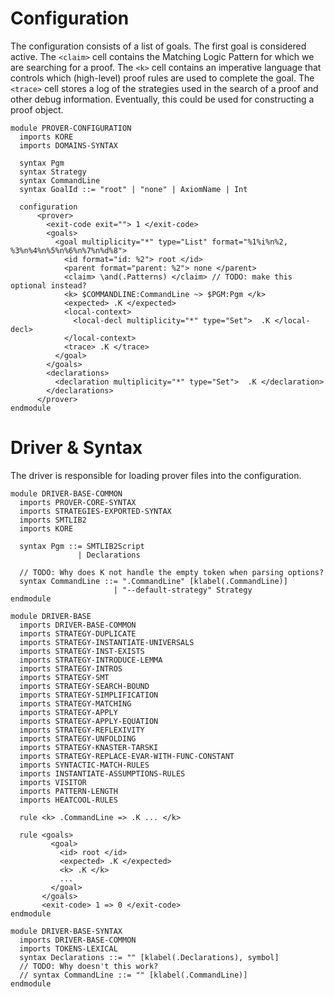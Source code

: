 Configuration
=============

The configuration consists of a list of goals. The first goal is considered
active. The `<claim>` cell contains the Matching Logic Pattern for which we are
searching for a proof. The `<k>` cell contains an imperative language
that controls which (high-level) proof rules are used to complete the goal. The
`<trace>` cell stores a log of the strategies used in the search of a proof and
other debug information. Eventually, this could be used for constructing a proof
object.

```k
module PROVER-CONFIGURATION
  imports KORE
  imports DOMAINS-SYNTAX

  syntax Pgm
  syntax Strategy
  syntax CommandLine
  syntax GoalId ::= "root" | "none" | AxiomName | Int

  configuration
      <prover>
        <exit-code exit=""> 1 </exit-code>
        <goals>
          <goal multiplicity="*" type="List" format="%1%i%n%2, %3%n%4%n%5%n%6%n%7%n%d%8">
            <id format="id: %2"> root </id>
            <parent format="parent: %2"> none </parent>
            <claim> \and(.Patterns) </claim> // TODO: make this optional instead?
            <k> $COMMANDLINE:CommandLine ~> $PGM:Pgm </k>
            <expected> .K </expected>
            <local-context>
              <local-decl multiplicity="*" type="Set">  .K </local-decl>
            </local-context>
            <trace> .K </trace>
          </goal>
        </goals>
        <declarations>
          <declaration multiplicity="*" type="Set">  .K </declaration>
        </declarations>
      </prover>
endmodule
```

Driver & Syntax
===============

The driver is responsible for loading prover files into the configuration.

```k
module DRIVER-BASE-COMMON
  imports PROVER-CORE-SYNTAX
  imports STRATEGIES-EXPORTED-SYNTAX
  imports SMTLIB2
  imports KORE

  syntax Pgm ::= SMTLIB2Script
               | Declarations

  // TODO: Why does K not handle the empty token when parsing options?
  syntax CommandLine ::= ".CommandLine" [klabel(.CommandLine)]
                       | "--default-strategy" Strategy
endmodule

module DRIVER-BASE
  imports DRIVER-BASE-COMMON
  imports STRATEGY-DUPLICATE
  imports STRATEGY-INSTANTIATE-UNIVERSALS
  imports STRATEGY-INST-EXISTS
  imports STRATEGY-INTRODUCE-LEMMA
  imports STRATEGY-INTROS
  imports STRATEGY-SMT
  imports STRATEGY-SEARCH-BOUND
  imports STRATEGY-SIMPLIFICATION
  imports STRATEGY-MATCHING
  imports STRATEGY-APPLY
  imports STRATEGY-APPLY-EQUATION
  imports STRATEGY-REFLEXIVITY
  imports STRATEGY-UNFOLDING
  imports STRATEGY-KNASTER-TARSKI
  imports STRATEGY-REPLACE-EVAR-WITH-FUNC-CONSTANT
  imports SYNTACTIC-MATCH-RULES
  imports INSTANTIATE-ASSUMPTIONS-RULES
  imports VISITOR
  imports PATTERN-LENGTH
  imports HEATCOOL-RULES

  rule <k> .CommandLine => .K ... </k>

  rule <goals>
         <goal>
           <id> root </id>
           <expected> .K </expected>
           <k> .K </k>
           ...
         </goal>
       </goals>
       <exit-code> 1 => 0 </exit-code>
endmodule

module DRIVER-BASE-SYNTAX
  imports DRIVER-BASE-COMMON
  imports TOKENS-LEXICAL
  syntax Declarations ::= "" [klabel(.Declarations), symbol]
  // TODO: Why doesn't this work?
  // syntax CommandLine ::= "" [klabel(.CommandLine)]
endmodule
```
